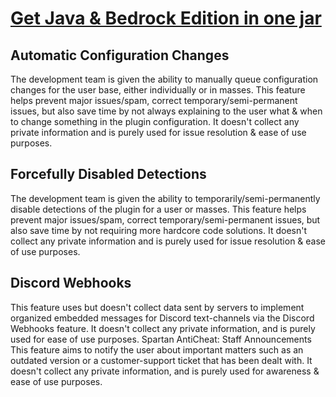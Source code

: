 # <a href="https://www.paypal.com/ncp/payment/EVXKXBD6M5XPC">Get Java & Bedrock Edition in one jar</a>

## Automatic Configuration Changes
The development team is given the ability to manually queue configuration changes for the user base, either individually or in masses. This feature helps prevent major issues/spam, correct temporary/semi-permanent issues, but also save time by not always explaining to the user what & when to change something in the plugin configuration. It doesn't collect any private information and is purely used for issue resolution & ease of use purposes.

## Forcefully Disabled Detections
The development team is given the ability to temporarily/semi-permanently disable detections of the plugin for a user or masses. This feature helps prevent major issues/spam, correct temporary/semi-permanent issues, but also save time by not requiring more hardcore code solutions. It doesn't collect any private information and is purely used for issue resolution & ease of use purposes.

## Discord Webhooks
This feature uses but doesn't collect data sent by servers to implement organized embedded messages for Discord text-channels via the Discord Webhooks feature. It doesn't collect any private information, and is purely used for ease of use purposes.
Spartan AntiCheat: Staff Announcements
This feature aims to notify the user about important matters such as an outdated version or a customer-support ticket that has been dealt with. It doesn't collect any private information, and is purely used for awareness & ease of use purposes.
